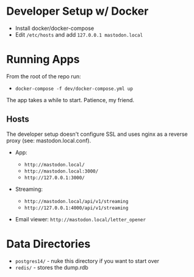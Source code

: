 # Developer Setup w/ Docker

- Install docker/docker-compose
- Edit `/etc/hosts` and add `127.0.0.1 mastodon.local`

# Running Apps

From the root of the repo run:

- `docker-compose -f dev/docker-compose.yml up`

The app takes a while to start. Patience, my friend.

## Hosts

The developer setup doesn't configure SSL and uses nginx as a reverse proxy (see: mastodon.local.conf).

- App:

  - `http://mastodon.local/`
  - `http://mastodon.local:3000/`
  - `http://127.0.0.1:3000/`

- Streaming:

  - `http://mastodon.local/api/v1/streaming`
  - `http://127.0.0.1:4000/api/v1/streaming`

- Email viewer: `http://mastodon.local/letter_opener`

# Data Directories

- `postgres14/` - nuke this directory if you want to start over
- `redis/` - stores the dump.rdb
